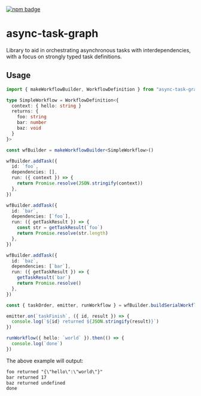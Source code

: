 [![npm badge](https://img.shields.io/npm/v/async-task-graph)](https://www.npmjs.com/package/async-task-graph)

# async-task-graph

Library to aid in orchestrating asynchronous tasks with interdependencies, with
a focus on strongly typed task definitions.

## Usage

<!-- !test program yarn dlx -q ts-node -T -->

<!-- !test in usage -->

```ts
import { makeWorkflowBuilder, WorkflowDefinition } from "async-task-graph"

type SimpleWorkflow = WorkflowDefinition<{
  context: { hello: string }
  returns: {
    foo: string
    bar: number
    baz: void
  }
}>

const wfBuilder = makeWorkflowBuilder<SimpleWorkflow>()

wfBuilder.addTask({
  id: `foo`,
  dependencies: [],
  run: ({ context }) => {
    return Promise.resolve(JSON.stringify(context))
  },
})

wfBuilder.addTask({
  id: `bar`,
  dependencies: [`foo`],
  run: ({ getTaskResult }) => {
    const str = getTaskResult(`foo`)
    return Promise.resolve(str.length)
  },
})

wfBuilder.addTask({
  id: `baz`,
  dependencies: [`bar`],
  run: ({ getTaskResult }) => {
    getTaskResult(`bar`)
    return Promise.resolve()
  },
})

const { taskOrder, emitter, runWorkflow } = wfBuilder.buildSerialWorkflow()

emitter.on(`taskFinish`, ({ id, result }) => {
  console.log(`${id} returned ${JSON.stringify(result)}`)
})

runWorkflow({ hello: `world` }).then(() => {
  console.log(`done`)
})
```

The above example will output:

<!-- !test out usage -->

```txt
foo returned "{\"hello\":\"world\"}"
bar returned 17
baz returned undefined
done
```
